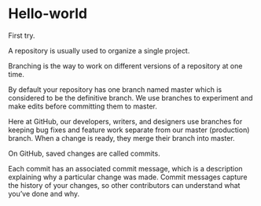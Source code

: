 # Hello-world
First try.

A repository is usually used to organize a single project. 

Branching is the way to work on different versions of a repository at one time.

By default your repository has one branch named master which is considered to be the definitive branch. We use branches to experiment and make edits before committing them to master.

Here at GitHub, our developers, writers, and designers use branches for keeping bug fixes and feature work separate from our master (production) branch. When a change is ready, they merge their branch into master.

On GitHub, saved changes are called commits.

Each commit has an associated commit message, which is a description explaining why a particular change was made. Commit messages capture the history of your changes, so other contributors can understand what you’ve done and why.
